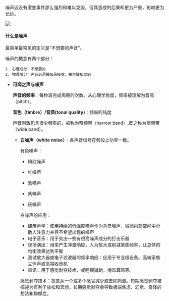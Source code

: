 噪声远没有激变事件那么强烈和难以克服，但其造成的后果却更为严重，影响更为长远。

![](/assets/环境心理学_1.png)

#### 什么是噪声

最简单最常见的定义是“不想要的声音”。

噪声的概念有两个部分：

    1. 心理成分：不想要的
    2. 物理成分：声音必须被耳朵接收，被大脑知觉到

- **可闻之声与噪声**

    **声音的频率**：每秒波完成周期的次数。从心理学角度，频率被理解为音高（pitch）。

    **音色（timbre）/音质(tonal quality)**：频率的纯度

    声音刺激包含很少频率的，被称为窄频带（narrow band）,反之称为宽频带（wide band）。

    - **白噪声（white noise）**:
      各声音信号在频段上功率一致。

      有色噪声：

      - 粉红噪声

       - 红噪声
       - 蓝噪声
       - 紫噪声
       - 灰噪声

      白噪声的应用：

      - 建筑声学：使用持续的低强度噪声作为背景噪声，减弱内部空间中分散人注意力并且不希望出现的噪声 
      - 电子音乐：用于突出一些有很高噪声成分的打击乐器
      - 现场演出：用来产生冲激响应，人为放大或削减某些频率，让总体的均衡效果达到平衡
      - 测试放大器或电子滤波器的频率响应：应用于专业级设备、高端家族立体声或高端收音机
      - 审讯：用于感觉剥夺技术，或睡眠辅助，掩饰耳鸣等。

      感觉剥夺技术：故意从一个或多个感官减少或去除刺激。短期感觉剥夺被描述为有利于放松和冥想，长期感觉剥夺会导致极端焦虑、幻觉、奇怪的想法和抑郁症。